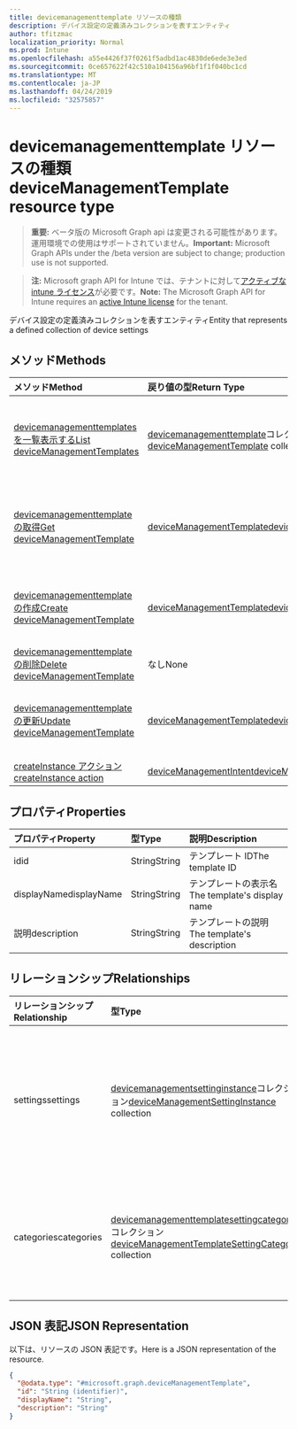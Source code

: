 ```yaml
---
title: devicemanagementtemplate リソースの種類
description: デバイス設定の定義済みコレクションを表すエンティティ
author: tfitzmac
localization_priority: Normal
ms.prod: Intune
ms.openlocfilehash: a55e4426f37f0261f5adbd1ac4830de6ede3e3ed
ms.sourcegitcommit: 0ce657622f42c510a104156a96bf1f1f040bc1cd
ms.translationtype: MT
ms.contentlocale: ja-JP
ms.lasthandoff: 04/24/2019
ms.locfileid: "32575857"
---
```

# <a name="devicemanagementtemplate-resource-type"></a><span data-ttu-id="514cb-103">devicemanagementtemplate リソースの種類</span><span class="sxs-lookup"><span data-stu-id="514cb-103">deviceManagementTemplate resource type</span></span>

> <span data-ttu-id="514cb-104">**重要:** ベータ版の Microsoft Graph api は変更される可能性があります。運用環境での使用はサポートされていません。</span><span class="sxs-lookup"><span data-stu-id="514cb-104">**Important:** Microsoft Graph APIs under the /beta version are subject to change; production use is not supported.</span></span>

> <span data-ttu-id="514cb-105">**注:** Microsoft graph API for Intune では、テナントに対して[アクティブな intune ライセンス](https://go.microsoft.com/fwlink/?linkid=839381)が必要です。</span><span class="sxs-lookup"><span data-stu-id="514cb-105">**Note:** The Microsoft Graph API for Intune requires an [active Intune license](https://go.microsoft.com/fwlink/?linkid=839381) for the tenant.</span></span>

<span data-ttu-id="514cb-106">デバイス設定の定義済みコレクションを表すエンティティ</span><span class="sxs-lookup"><span data-stu-id="514cb-106">Entity that represents a defined collection of device settings</span></span>

## <a name="methods"></a><span data-ttu-id="514cb-107">メソッド</span><span class="sxs-lookup"><span data-stu-id="514cb-107">Methods</span></span>
|<span data-ttu-id="514cb-108">メソッド</span><span class="sxs-lookup"><span data-stu-id="514cb-108">Method</span></span>|<span data-ttu-id="514cb-109">戻り値の型</span><span class="sxs-lookup"><span data-stu-id="514cb-109">Return Type</span></span>|<span data-ttu-id="514cb-110">説明</span><span class="sxs-lookup"><span data-stu-id="514cb-110">Description</span></span>|
|:---|:---|:---|
|[<span data-ttu-id="514cb-111">devicemanagementtemplates を一覧表示する</span><span class="sxs-lookup"><span data-stu-id="514cb-111">List deviceManagementTemplates</span></span>](../api/intune-deviceintent-devicemanagementtemplate-list.md)|<span data-ttu-id="514cb-112">[devicemanagementtemplate](../resources/intune-deviceintent-devicemanagementtemplate.md)コレクション</span><span class="sxs-lookup"><span data-stu-id="514cb-112">[deviceManagementTemplate](../resources/intune-deviceintent-devicemanagementtemplate.md) collection</span></span>|<span data-ttu-id="514cb-113">[devicemanagementtemplate](../resources/intune-deviceintent-devicemanagementtemplate.md)オブジェクトのプロパティとリレーションシップをリストします。</span><span class="sxs-lookup"><span data-stu-id="514cb-113">List properties and relationships of the [deviceManagementTemplate](../resources/intune-deviceintent-devicemanagementtemplate.md) objects.</span></span>|
|[<span data-ttu-id="514cb-114">devicemanagementtemplate の取得</span><span class="sxs-lookup"><span data-stu-id="514cb-114">Get deviceManagementTemplate</span></span>](../api/intune-deviceintent-devicemanagementtemplate-get.md)|[<span data-ttu-id="514cb-115">deviceManagementTemplate</span><span class="sxs-lookup"><span data-stu-id="514cb-115">deviceManagementTemplate</span></span>](../resources/intune-deviceintent-devicemanagementtemplate.md)|<span data-ttu-id="514cb-116">[devicemanagementtemplate](../resources/intune-deviceintent-devicemanagementtemplate.md)オブジェクトのプロパティとリレーションシップを読み取ります。</span><span class="sxs-lookup"><span data-stu-id="514cb-116">Read properties and relationships of the [deviceManagementTemplate](../resources/intune-deviceintent-devicemanagementtemplate.md) object.</span></span>|
|[<span data-ttu-id="514cb-117">devicemanagementtemplate の作成</span><span class="sxs-lookup"><span data-stu-id="514cb-117">Create deviceManagementTemplate</span></span>](../api/intune-deviceintent-devicemanagementtemplate-create.md)|[<span data-ttu-id="514cb-118">deviceManagementTemplate</span><span class="sxs-lookup"><span data-stu-id="514cb-118">deviceManagementTemplate</span></span>](../resources/intune-deviceintent-devicemanagementtemplate.md)|<span data-ttu-id="514cb-119">新しい[devicemanagementtemplate](../resources/intune-deviceintent-devicemanagementtemplate.md)オブジェクトを作成します。</span><span class="sxs-lookup"><span data-stu-id="514cb-119">Create a new [deviceManagementTemplate](../resources/intune-deviceintent-devicemanagementtemplate.md) object.</span></span>|
|[<span data-ttu-id="514cb-120">devicemanagementtemplate の削除</span><span class="sxs-lookup"><span data-stu-id="514cb-120">Delete deviceManagementTemplate</span></span>](../api/intune-deviceintent-devicemanagementtemplate-delete.md)|<span data-ttu-id="514cb-121">なし</span><span class="sxs-lookup"><span data-stu-id="514cb-121">None</span></span>|<span data-ttu-id="514cb-122">[devicemanagementtemplate](../resources/intune-deviceintent-devicemanagementtemplate.md)を削除します。</span><span class="sxs-lookup"><span data-stu-id="514cb-122">Deletes a [deviceManagementTemplate](../resources/intune-deviceintent-devicemanagementtemplate.md).</span></span>|
|[<span data-ttu-id="514cb-123">devicemanagementtemplate の更新</span><span class="sxs-lookup"><span data-stu-id="514cb-123">Update deviceManagementTemplate</span></span>](../api/intune-deviceintent-devicemanagementtemplate-update.md)|[<span data-ttu-id="514cb-124">deviceManagementTemplate</span><span class="sxs-lookup"><span data-stu-id="514cb-124">deviceManagementTemplate</span></span>](../resources/intune-deviceintent-devicemanagementtemplate.md)|<span data-ttu-id="514cb-125">[devicemanagementtemplate](../resources/intune-deviceintent-devicemanagementtemplate.md)オブジェクトのプロパティを更新します。</span><span class="sxs-lookup"><span data-stu-id="514cb-125">Update the properties of a [deviceManagementTemplate](../resources/intune-deviceintent-devicemanagementtemplate.md) object.</span></span>|
|[<span data-ttu-id="514cb-126">createInstance アクション</span><span class="sxs-lookup"><span data-stu-id="514cb-126">createInstance action</span></span>](../api/intune-deviceintent-devicemanagementtemplate-createinstance.md)|[<span data-ttu-id="514cb-127">deviceManagementIntent</span><span class="sxs-lookup"><span data-stu-id="514cb-127">deviceManagementIntent</span></span>](../resources/intune-deviceintent-devicemanagementintent.md)|<span data-ttu-id="514cb-128">まだ文書化されていません</span><span class="sxs-lookup"><span data-stu-id="514cb-128">Not yet documented</span></span>|

## <a name="properties"></a><span data-ttu-id="514cb-129">プロパティ</span><span class="sxs-lookup"><span data-stu-id="514cb-129">Properties</span></span>
|<span data-ttu-id="514cb-130">プロパティ</span><span class="sxs-lookup"><span data-stu-id="514cb-130">Property</span></span>|<span data-ttu-id="514cb-131">型</span><span class="sxs-lookup"><span data-stu-id="514cb-131">Type</span></span>|<span data-ttu-id="514cb-132">説明</span><span class="sxs-lookup"><span data-stu-id="514cb-132">Description</span></span>|
|:---|:---|:---|
|<span data-ttu-id="514cb-133">id</span><span class="sxs-lookup"><span data-stu-id="514cb-133">id</span></span>|<span data-ttu-id="514cb-134">String</span><span class="sxs-lookup"><span data-stu-id="514cb-134">String</span></span>|<span data-ttu-id="514cb-135">テンプレート ID</span><span class="sxs-lookup"><span data-stu-id="514cb-135">The template ID</span></span>|
|<span data-ttu-id="514cb-136">displayName</span><span class="sxs-lookup"><span data-stu-id="514cb-136">displayName</span></span>|<span data-ttu-id="514cb-137">String</span><span class="sxs-lookup"><span data-stu-id="514cb-137">String</span></span>|<span data-ttu-id="514cb-138">テンプレートの表示名</span><span class="sxs-lookup"><span data-stu-id="514cb-138">The template's display name</span></span>|
|<span data-ttu-id="514cb-139">説明</span><span class="sxs-lookup"><span data-stu-id="514cb-139">description</span></span>|<span data-ttu-id="514cb-140">String</span><span class="sxs-lookup"><span data-stu-id="514cb-140">String</span></span>|<span data-ttu-id="514cb-141">テンプレートの説明</span><span class="sxs-lookup"><span data-stu-id="514cb-141">The template's description</span></span>|

## <a name="relationships"></a><span data-ttu-id="514cb-142">リレーションシップ</span><span class="sxs-lookup"><span data-stu-id="514cb-142">Relationships</span></span>
|<span data-ttu-id="514cb-143">リレーションシップ</span><span class="sxs-lookup"><span data-stu-id="514cb-143">Relationship</span></span>|<span data-ttu-id="514cb-144">型</span><span class="sxs-lookup"><span data-stu-id="514cb-144">Type</span></span>|<span data-ttu-id="514cb-145">説明</span><span class="sxs-lookup"><span data-stu-id="514cb-145">Description</span></span>|
|:---|:---|:---|
|<span data-ttu-id="514cb-146">settings</span><span class="sxs-lookup"><span data-stu-id="514cb-146">settings</span></span>|<span data-ttu-id="514cb-147">[devicemanagementsettinginstance](../resources/intune-deviceintent-devicemanagementsettinginstance.md)コレクション</span><span class="sxs-lookup"><span data-stu-id="514cb-147">[deviceManagementSettingInstance](../resources/intune-deviceintent-devicemanagementsettinginstance.md) collection</span></span>|<span data-ttu-id="514cb-148">このテンプレートに含まれるすべての設定のコレクション</span><span class="sxs-lookup"><span data-stu-id="514cb-148">Collection of all settings this template has</span></span>|
|<span data-ttu-id="514cb-149">categories</span><span class="sxs-lookup"><span data-stu-id="514cb-149">categories</span></span>|<span data-ttu-id="514cb-150">[devicemanagementtemplatesettingcategory](../resources/intune-deviceintent-devicemanagementtemplatesettingcategory.md)コレクション</span><span class="sxs-lookup"><span data-stu-id="514cb-150">[deviceManagementTemplateSettingCategory](../resources/intune-deviceintent-devicemanagementtemplatesettingcategory.md) collection</span></span>|<span data-ttu-id="514cb-151">テンプレート内のカテゴリ設定のコレクション</span><span class="sxs-lookup"><span data-stu-id="514cb-151">Collection of setting categories within the template</span></span>|

## <a name="json-representation"></a><span data-ttu-id="514cb-152">JSON 表記</span><span class="sxs-lookup"><span data-stu-id="514cb-152">JSON Representation</span></span>
<span data-ttu-id="514cb-153">以下は、リソースの JSON 表記です。</span><span class="sxs-lookup"><span data-stu-id="514cb-153">Here is a JSON representation of the resource.</span></span>
<!-- {
  "blockType": "resource",
  "keyProperty": "id",
  "@odata.type": "microsoft.graph.deviceManagementTemplate"
}
-->
``` json
{
  "@odata.type": "#microsoft.graph.deviceManagementTemplate",
  "id": "String (identifier)",
  "displayName": "String",
  "description": "String"
}
```





